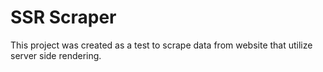 # SSR Scraper

This project was created as a test to scrape data from website that utilize server side rendering.
